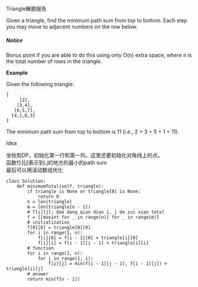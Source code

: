 Triangle解题报告

Given a triangle, find the minimum path sum from top to bottom. Each step you may move to adjacent numbers on the row below.

##### Notice

Bonus point if you are able to do this using only O\(n\) extra space, where n is the total number of rows in the triangle.

**Example**

Given the following triangle:

```
[
     [2],
    [3,4],
   [6,5,7],
  [4,1,8,3]
]
```

The minimum path sum from top to bottom is 11 \(i.e., 2 + 3 + 5 + 1 = 11\).

Idea

坐标型DP，初始化第一行和第一列，这里还要初始化对角线上的点。  
函数f\[i\]\[j\]表示到i,j的地方的最小的path sum  
最后可以用滚动数组优化

```
class Solution:
    def minimumTotal(self, triangle):
        if triangle is None or triangle[0] is None:
            return 0
        n = len(triangle)
        m = len(triangle[n - 1])
        # f[i][j]: dao dang qian dian i, j de zui xiao total
        f = [[maxint for _ in range(n)] for _ in range(m)]
        # initialization
        f[0][0] = triangle[0][0]
        for i in range(1, n):
            f[i][0] = f[i - 1][0] + triangle[i][0]
            f[i][i] = f[i - 1][i - 1] + triangle[i][i]
        # function
        for i in range(1, n):
            for j in range(1, i):
                f[i][j] = min(f[i - 1][j - 1], f[i - 1][j]) + triangle[i][j]
        # answer
        return min(f[n - 1])
```



